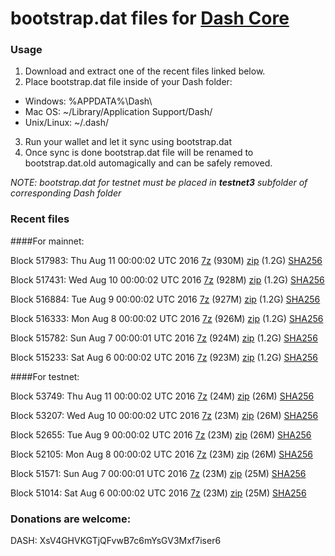 # bootstrap.dat files for [Dash Core](https://www.dash.org)

### Usage

1. Download and extract one of the recent files linked below.
2. Place bootstrap.dat file inside of your Dash folder:
 - Windows: %APPDATA%\Dash\
 - Mac OS: ~/Library/Application Support/Dash/
 - Unix/Linux: ~/.dash/
3. Run your wallet and let it sync using bootstrap.dat
4. Once sync is done bootstrap.dat file will be renamed to bootstrap.dat.old automagically and can be safely removed.

_NOTE: bootstrap.dat for testnet must be placed in **testnet3** subfolder of corresponding Dash folder_

### Recent files

####For mainnet:

Block 517983: Thu Aug 11 00:00:02 UTC 2016 [7z](https://transfer.sh/vCqOQ/bootstrap.dat.20160811.7z) (930M) [zip](https://transfer.sh/Dc22j/bootstrap.dat.20160811.zip) (1.2G) [SHA256](https://transfer.sh/oJm01/sha256.txt)

Block 517431: Wed Aug 10 00:00:02 UTC 2016 [7z](https://transfer.sh/n6vae/bootstrap.dat.20160810.7z) (928M) [zip](https://transfer.sh/ie2W8/bootstrap.dat.20160810.zip) (1.2G) [SHA256](https://transfer.sh/5bgz3/sha256.txt)

Block 516884: Tue Aug  9 00:00:02 UTC 2016 [7z](https://transfer.sh/bK65s/bootstrap.dat.20160809.7z) (927M) [zip](https://transfer.sh/Ma6sV/bootstrap.dat.20160809.zip) (1.2G) [SHA256](https://transfer.sh/vUXQq/sha256.txt)

Block 516333: Mon Aug  8 00:00:02 UTC 2016 [7z](https://transfer.sh/Rru65/bootstrap.dat.20160808.7z) (926M) [zip](https://transfer.sh/13dfGy/bootstrap.dat.20160808.zip) (1.2G) [SHA256](https://transfer.sh/mLsEN/sha256.txt)

Block 515782: Sun Aug  7 00:00:01 UTC 2016 [7z](https://transfer.sh/MMIwg/bootstrap.dat.20160807.7z) (924M) [zip](https://transfer.sh/Cm2cU/bootstrap.dat.20160807.zip) (1.2G) [SHA256](https://transfer.sh/piiIK/sha256.txt)

Block 515233: Sat Aug  6 00:00:02 UTC 2016 [7z](https://transfer.sh/x1t3U/bootstrap.dat.20160806.7z) (923M) [zip](https://transfer.sh/Icrsm/bootstrap.dat.20160806.zip) (1.2G) [SHA256](https://transfer.sh/uG48c/sha256.txt)

####For testnet:

Block 53749: Thu Aug 11 00:00:02 UTC 2016 [7z](https://transfer.sh/vA68u/bootstrap.dat.20160811.7z) (24M) [zip](https://transfer.sh/hvhIF/bootstrap.dat.20160811.zip) (26M) [SHA256](https://transfer.sh/vfTan/sha256.txt)

Block 53207: Wed Aug 10 00:00:02 UTC 2016 [7z](https://transfer.sh/8wisC/bootstrap.dat.20160810.7z) (23M) [zip](https://transfer.sh/pWJRK/bootstrap.dat.20160810.zip) (26M) [SHA256](https://transfer.sh/10QZTv/sha256.txt)

Block 52655: Tue Aug  9 00:00:02 UTC 2016 [7z](https://transfer.sh/1Cj70/bootstrap.dat.20160809.7z) (23M) [zip](https://transfer.sh/bjynv/bootstrap.dat.20160809.zip) (26M) [SHA256](https://transfer.sh/iMvur/sha256.txt)

Block 52105: Mon Aug  8 00:00:02 UTC 2016 [7z](https://transfer.sh/ctf3D/bootstrap.dat.20160808.7z) (23M) [zip](https://transfer.sh/ZPasb/bootstrap.dat.20160808.zip) (26M) [SHA256](https://transfer.sh/qVHam/sha256.txt)

Block 51571: Sun Aug  7 00:00:01 UTC 2016 [7z](https://transfer.sh/upAZV/bootstrap.dat.20160807.7z) (23M) [zip](https://transfer.sh/14WQiX/bootstrap.dat.20160807.zip) (25M) [SHA256](https://transfer.sh/12Ip3y/sha256.txt)

Block 51014: Sat Aug  6 00:00:02 UTC 2016 [7z](https://transfer.sh/85cFg/bootstrap.dat.20160806.7z) (23M) [zip](https://transfer.sh/rug5J/bootstrap.dat.20160806.zip) (25M) [SHA256](https://transfer.sh/WA36n/sha256.txt)

### Donations are welcome:

DASH: XsV4GHVKGTjQFvwB7c6mYsGV3Mxf7iser6
